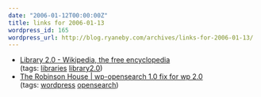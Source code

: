```yaml
---
date: "2006-01-12T00:00:00Z"
title: links for 2006-01-13
wordpress_id: 165
wordpress_url: http://blog.ryaneby.com/archives/links-for-2006-01-13/
---
```

<ul>
	<li>
		<div><a href="http://en.wikipedia.org/wiki/Library_2.0">Library 2.0 - Wikipedia, the free encyclopedia</a></div>
		<div>(tags: <a href="http://del.icio.us/eby/libraries">libraries</a> <a href="http://del.icio.us/eby/library2.0">library2.0</a>)</div>
	</li>
	<li>
		<div><a href="http://www.robinsonhouse.com/2005/12/31/wp-opensearch-10-fix-for-wp-20/">The Robinson House | wp-opensearch 1.0 fix for wp 2.0</a></div>
		<div>(tags: <a href="http://del.icio.us/eby/wordpress">wordpress</a> <a href="http://del.icio.us/eby/opensearch">opensearch</a>)</div>
	</li>
</ul>
